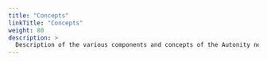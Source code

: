 ```yaml
---
title: "Concepts"
linkTitle: "Concepts"
weight: 80
description: >
  Description of the various components and concepts of the Autonity network.
---
```

